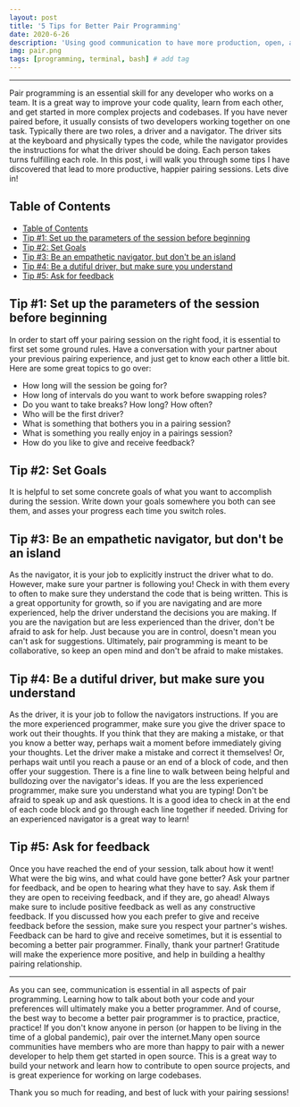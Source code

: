 ```yaml
---
layout: post
title: '5 Tips for Better Pair Programming'
date: 2020-6-26
description: 'Using good communication to have more production, open, and fun pair programming sessions'
img: pair.png
tags: [programming, terminal, bash] # add tag
---
```


---

Pair programming is an essential skill for any developer who works on a team. It is a great way to improve your code quality, learn from each other, and get started in more complex projects and codebases. If you have never paired before, it usually consists of two developers working together on one task. Typically there are two roles, a driver and a navigator. The driver sits at the keyboard and physically types the code, while the navigator provides the instructions for what the driver should be doing. Each person takes turns fulfilling each role. In this post, i will walk you through some tips I have discovered that lead to more productive, happier pairing sessions. Lets dive in!

## Table of Contents
- [Table of Contents](#table-of-contents)
- [Tip #1: Set up the parameters of the session before beginning](#tip-1-set-up-the-parameters-of-the-session-before-beginning)
- [Tip #2: Set Goals](#tip-2-set-goals)
- [Tip #3: Be an empathetic navigator, but don't be an island](#tip-3-be-an-empathetic-navigator-but-dont-be-an-island)
- [Tip #4: Be a dutiful driver, but make sure you understand](#tip-4-be-a-dutiful-driver-but-make-sure-you-understand)
- [Tip #5: Ask for feedback](#tip-5-ask-for-feedback)

## Tip #1: Set up the parameters of the session before beginning

In order to start off your pairing session on the right food, it is essential to first set some ground rules. Have a conversation with your partner about your previous pairing experience, and just get to know each other a little bit. Here are some great topics to go over:

- How long will the session be going for?
- How long of intervals do you want to work before swapping roles?
- Do you want to take breaks? How long? How often?
- Who will be the first driver?
- What is something that bothers you in a pairing session?
- What is something you really enjoy in a pairings session?
- How do you like to give and receive feedback?

## Tip #2: Set Goals

It is helpful to set some concrete goals of what you want to accomplish during the session. Write down your goals somewhere you both can see them, and asses your progress each time you switch roles.

## Tip #3: Be an empathetic navigator, but don't be an island

As the navigator, it is your job to explicitly instruct the driver what to do. However, make sure your partner is following you! Check in with them every to often to make sure they understand the code that is being written. This is a great opportunity for growth, so if you are navigating and are more experienced, help the driver understand the decisions you are making. If you are the navigation but are less experienced than the driver, don't be afraid to ask for help. Just because you are in control, doesn't mean you can't ask for suggestions. Ultimately, pair programming is meant to be collaborative, so keep an open mind and don't be afraid to make mistakes.

## Tip #4: Be a dutiful driver, but make sure you understand

As the driver, it is your job to follow the navigators instructions. If you are the more experienced programmer, make sure you give the driver space to work out their thoughts. If you think that they are making a mistake, or that you know a better way, perhaps wait a moment before immediately giving your thoughts. Let the driver make a mistake and correct it themselves! Or, perhaps wait until you reach a pause or an end of a block of code, and then offer your suggestion. There is a fine line to walk between being helpful and bulldozing over the navigator's ideas. If you are the less experienced programmer, make sure you understand what you are typing! Don't be afraid to speak up and ask questions. It is a good idea to check in at the end of each code block and go through each line together if needed. Driving for an experienced navigator is a great way to learn!

## Tip #5: Ask for feedback

Once you have reached the end of your session, talk about how it went! What were the big wins, and what could have gone better? Ask your partner for feedback, and be open to hearing what they have to say. Ask them if they are open to receiving feedback, and if they are, go ahead! Always make sure to include positive feedback as well as any constructive feedback. If you discussed how you each prefer to give and receive feedback before the session, make sure you respect your partner's wishes. Feedback can be hard to give and receive sometimes, but it is essential to becoming a better pair programmer. Finally, thank your partner! Gratitude will make the experience more positive, and help in building a healthy pairing relationship.

---

As you can see, communication is essential in all aspects of pair programming. Learning how to talk about both your code and your preferences will ultimately make you a better programmer. And of course, the best way to become a better pair programmer is to practice, practice, practice! If you don't know anyone in person (or happen to be living in the time of a global pandemic), pair over the internet.Many open source communities have members who are more than happy to pair with a newer developer to help them get started in open source. This is a great way to build your network and learn how to contribute to open source projects, and is great experience for working on large codebases.

Thank you so much for reading, and best of luck with your pairing sessions!
